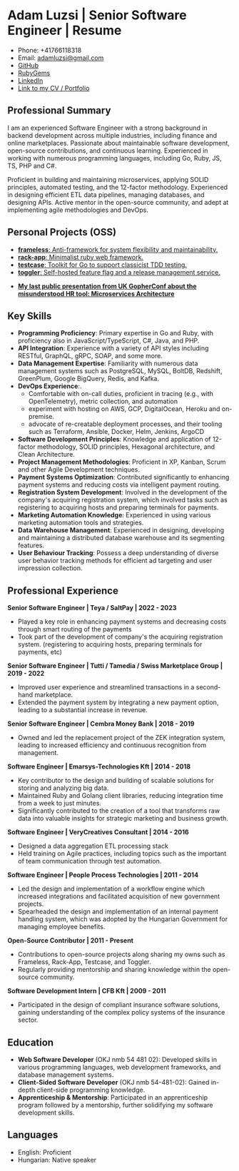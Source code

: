 # Adam Luzsi | Senior Software Engineer | Resume

- Phone: +41766118318
- Email: adamluzsi@gmail.com
- [GitHub](https://github.com/adamluzsi/)
- [RubyGems](https://rubygems.org/profiles/adamluzsi)
- [LinkedIn](https://www.linkedin.com/in/adam-luzsi-6233068b/)
- [Link to my CV / Portfolio](https://github.com/adamluzsi/adamluzsi/blob/main/CV.md)

## Professional Summary

I am an experienced Software Engineer with a strong background in backend development across multiple industries,
including finance and online marketplaces.
Passionate about maintainable software development, open-source contributions, and continuous learning.
Experienced in working with numerous programming languages, including Go, Ruby, JS, TS, PHP and C#.

Proficient in building and maintaining microservices, applying SOLID principles, automated testing, and the 12-factor
methodology. Experienced in designing efficient ETL data pipelines, managing databases, and designing APIs. Active
mentor in the open-source community, and adept at implementing agile methodologies and DevOps.

## Personal Projects (OSS)

* [**frameless**: Anti-framework for system flexibility and maintainability.](https://github.com/adamluzsi/frameless)
* [**rack-app**: Minimalist ruby web framework.](https://github.com/rack-app/rack-app)
* [**testcase**: Toolkit for Go to support classicist TDD testing.](https://github.com/rack-app/rack-app)
* [**toggler**: Self-hosted feature flag and a release management service.](https://github.com/toggler-io/toggler)

- [**My last public presentation from UK GopherConf about the misunderstood HR tool: Microservices Architecture**](https://www.youtube.com/watch?v=n9F2j1cAYcc)

## Key Skills

* **Programming Proficiency**: Primary expertise in Go and Ruby, with proficiency also in JavaScript/TypeScript, C#, Java, and PHP.
* **API Integration**: Experience with a variety of API styles including RESTful, GraphQL, gRPC, SOAP, and some more.
* **Data Management Expertise**: Familiarity with numerous data management systems such as PostgreSQL, MySQL, BoltDB, Redshift, GreenPlum, Google BigQuery, Redis, and Kafka.
* **DevOps Experience**:.
  * Comfortable with on-call duties, proficient in tracing (e.g., with OpenTelemetry), metric collection, and automation
  * experiment with hosting on AWS, GCP, DigitalOcean, Heroku and on-premise.
  * advocate of re-creatable deployment processes, and their tooling such as Terraform, Ansible, Docker, Helm, Jenkins, ArgoCD  
* **Software Development Principles**: Knowledge and application of 12-factor methodology, SOLID principles, Hexagonal architecture, and Clean Architecture.
* **Project Management Methodologies**: Proficient in XP, Kanban, Scrum and other Agile Development techniques.
* **Payment Systems Optimization**: Contributed significantly to enhancing payment systems and reducing costs via intelligent payment routing.
* **Registration System Development**: Involved in the development of the company's acquiring registration system, which involved tasks such as registering to acquiring hosts and preparing terminals for payments.
* **Marketing Automation Knowledge**: Experienced in using various marketing automation tools and strategies.
* **Data Warehouse Management**: Experienced in designing, developing and maintaining a distributed database warehouse and its segmenting features.
* **User Behaviour Tracking**: Possess a deep understanding of diverse user behavior tracking methods for efficient ad targeting and user impression collection.

## Professional Experience

**Senior Software Engineer | Teya / SaltPay | 2022 - 2023**

- Played a key role in enhancing payment systems and decreasing costs through smart routing of the payments
- Took part of the development of company's the acquiring registration system.
  (registering to acquiring hosts, preparing terminals for payments, etc)

**Senior Software Engineer | Tutti / Tamedia / Swiss Marketplace Group | 2019 - 2022**

- Improved user experience and streamlined transactions in a second-hand marketplace.
- Extended the payment system by integrating a new payment option, leading to a substantial increase in revenue.

**Senior Software Engineer | Cembra Money Bank | 2018 - 2019**

- Owned and led the replacement project of the ZEK integration system, leading to increased efficiency and continuous
  recognition from management.

**Software Engineer | Emarsys-Technologies Kft | 2014 - 2018**

- Key contributor to the design and building of scalable solutions for storing and analyzing big data.
- Maintained Ruby and Golang client libraries, reducing integration time from a week to just minutes.
- Significantly contributed to the creation of a tool that transforms raw data 
  into valuable insights for strategic marketing and business growth.

**Software Engineer | VeryCreatives Consultant | 2014 - 2016**

- Designed a data aggregation ETL processing stack
- Held training on Agile practices,
  including topics such as the important of team communication through test automation.

**Software Engineer | People Process Technologies | 2011 - 2014**

- Led the design and implementation of a workflow engine which increased integrations and facilitated acquisition of new
  government projects.
- Spearheaded the design and implementation of an internal payment handling system, which was adopted by the Hungarian
  Government for managing employee benefits.

**Open-Source Contributor | 2011 - Present**

- Contributions to open-source projects along sharing my owns such as Frameless, Rack-App, Testcase, and Toggler.
- Regularly providing mentorship and sharing knowledge within the open-source community.

**Software Development Intern | CFB Kft | 2009 - 2011**

- Participated in the design of compliant insurance software solutions, gaining understanding of the complex policy
  systems of the insurance sector.

## Education

* **Web Software Developer** (OKJ nmb 54 481 02): Developed skills in various programming languages, web development
  frameworks, and database management systems.
* **Client-Sided Software Developer** (OKJ nmb 54-481-02): Gained in-depth client-side programming knowledge.
* **Apprenticeship & Mentorship**: Participated in an apprenticeship program followed by a mentorship, further
  solidifying my software development skills.

## Languages

* English: Proficient
* Hungarian: Native speaker
